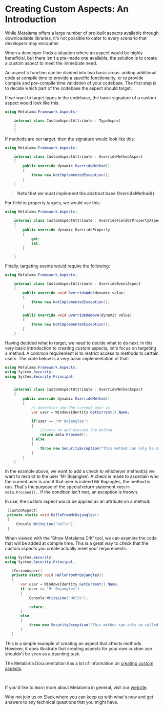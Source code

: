 # Creating Custom Aspects: An Introduction

While Metalama offers a large number of pre-built aspects available through downloadable libraries, it's not possible to cater to every scenario that developers may encounter.

When a developer finds a situation where an aspect would be highly beneficial, but there isn't a pre-made one available, the solution is to create a custom aspect to meet the immediate need.

An aspect's function can be divided into two basic areas: adding additional code at compile time to provide a specific functionality, or to provide compile and pre-compile time validation of your codebase. The first step is to decide which part of the codebase the aspect should target.

If we want to target types in the codebase, the basic signature of a custom aspect would look like this:

```c#
using Metalama.Framework.Aspects;

    internal class CustomAspectAttribute : TypeAspect
    {
    }
```

If methods are our target, then the signature would look like this:

```c#
using Metalama.Framework.Aspects;

    internal class CustomAspectAttribute : OverrideMethodAspect
    {
        public override dynamic OverrideMethod()
        {
            throw new NotImplementedException();
        }
    }
```

> <b>Note that we must implement the abstract base OverrideMethod() </b>

For field or property targets, we would use this:

```c#
using Metalama.Framework.Aspects;

    internal class CustomAspectAttribute : OverrideFieldOrPropertyAspect
    {
        public override dynamic OverrideProperty
        {
            get;
            set;
        }

    }
```

Finally, targeting events would require the following:

```c#
using Metalama.Framework.Aspects;

    internal class CustomAspectAttribute : OverrideEventAspect
    {
        public override void OverrideAdd(dynamic value)
        {
            throw new NotImplementedException();
        }

        public override void OverrideRemove(dynamic value)
        {
            throw new NotImplementedException();
        }
    }
```

Having decided what to target, we need to decide what to do next. In this very basic introduction to creating custom aspects, let's focus on targeting a method. A common requirement is to restrict access to methods to certain users. The code below is a very basic implementation of that:

```c#
using Metalama.Framework.Aspects;
using System.Security;
using System.Security.Principal;


    internal class CustomAspectAttribute : OverrideMethodAspect
    {
        public override dynamic OverrideMethod()
        {
            // determine who the current user is
            var user = WindowsIdentity.GetCurrent().Name;

            if(user == "Mr Bojangles")
            {
                //carry on and execute the method
                return meta.Proceed();
            } else
            {
                throw new SecurityException("This method can only be called by Mr Bojangles");
            }
        }
    }
```

In the example above, we want to add a check to whichever method(s) we want to restrict to the user 'Mr Bojangles'. A check is made to ascertain who the current user is and if that user is indeed Mr Bojangles, the method is run. That's the purpose of the special return statement `return meta.Proceed();`. If the condition isn't met, an exception is thrown.

In use, the custom aspect would be applied as an attribute on a method:

```c#
 [CustomAspect]
 private static void HelloFromMrBojangles()
 {
     Console.WriteLine("Hello");
 }
```

When viewed with the 'Show Metalama Diff' tool, we can examine the code that will be added at compile time. This is a great way to check that the custom aspects you create actually meet your requirements:

```c#
using System.Security;
using System.Security.Principal;

   [CustomAspect]
   private static void HelloFromMrBojangles()
   {
       var user = WindowsIdentity.GetCurrent().Name;
       if (user == "Mr Bojangles")
       {
           Console.WriteLine("Hello");

           return;
       }
       else
       {
           throw new SecurityException("This method can only be called by Mr Bojangles");
       }
   }
```

This is a simple example of creating an aspect that affects methods. However, it does illustrate that creating aspects for your own custom use shouldn't be seen as a daunting task.

The Metalama Documentation has a lot of information on [creating custom aspects](https://doc.postsharp.net/metalama/conceptual/aspects).

<br>

If you'd like to learn more about Metalama in general, visit our [website](https://www.postsharp.net/metalama).

Why not join us on [Slack](https://www.postsharp.net/slack) where you can keep up with what's new and get answers to any technical questions that you might have.
